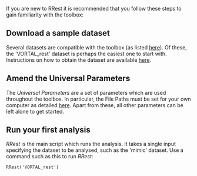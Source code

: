 If you are new to RRest it is recommended that you follow these steps to gain familiarity with the toolbox:

## Download a sample dataset
Several datasets are compatible with the toolbox (as listed [here](http://peterhcharlton.github.io/RRest/datasets.html)). Of these, the 'VORTAL_rest' dataset is perhaps the easiest one to start with. Instructions on how to obtain the dataset are available [here](http://peterhcharlton.github.io/RRest/vortal_dataset.html).

## Amend the Universal Parameters
The _Universal Parameters_ are a set of parameters which are used throughout the toolbox. In particular, the File Paths must be set for your own computer as detailed [here](https://github.com/peterhcharlton/RRest/wiki/Universal-Parameters). Apart from these, all other parameters can be left alone to get started.

## Run your first analysis
_RRest_ is the main script which runs the analysis. It takes a single input specifying the dataset to be analysed, such as the 'mimic' dataset. Use a command such as this to run _RRest_:

`RRest('VORTAL_rest')`